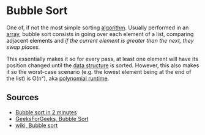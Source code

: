 # Bubble Sort

One of, if not the most simple sorting [algorithm](Computer%20Science/Algorithms/algorithm.md). Usually performed in an [array](Computer%20Science/Data%20Structures/array.md), bubble sort consists in going over each element of a list, comparing adjacent elements and *if the current element is greater than the next, they swap places.*

This essentially makes it so for every pass, at least one element will have its position changed until the [data structure](Computer%20Science/Data%20Structures/data%20structure.md) is sorted. However, this also makes it so the worst-case scenario (e.g. the lowest element being at the end of the list) is O(n²), aka [polynomial runtime](Computer%20Science/Asymptotic%20Notation/Common%20Runtimes/polynomial%20runtime.md).

## Sources

- [Bubble sort in 2 minutes](https://www.youtube.com/watch?v=xli_FI7CuzA)
- [GeeksForGeeks, Bubble Sort](https://www.geeksforgeeks.org/bubble-sort/)
- [wiki, Bubble sort](https://en.wikipedia.org/wiki/Bubble_sort)
